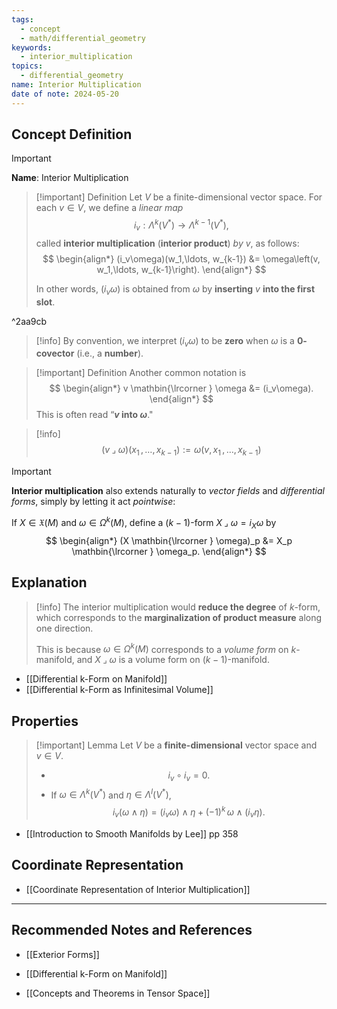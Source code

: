 ```yaml
---
tags:
  - concept
  - math/differential_geometry
keywords:
  - interior_multiplication
topics:
  - differential_geometry
name: Interior Multiplication
date of note: 2024-05-20
---
```


## Concept Definition

>[!important]
>**Name**: Interior Multiplication

>[!important] Definition
>Let $V$ be a finite-dimensional vector space. For each $v \in V$, we define a *linear map* $$i_v: \Lambda^k(V^{*}) \rightarrow \Lambda^{k-1}(V^{*}),$$ called **interior multiplication** (**interior product**) *by* $v$, as follows:
>$$
> \begin{align*}
> (i_v\omega)(w_1,\ldots, w_{k-1}) &= \omega\left(v, w_1,\ldots, w_{k-1}\right).
> \end{align*}
>$$  
>
>In other words, $(i_v\omega)$ is obtained from $\omega$ by **inserting** $v$ **into the first slot**. 

^2aa9cb

>[!info]
 >By convention, we interpret $(i_v\omega)$ to be **zero** when $\omega$ is a **$0$-covector** (i.e., a **number**). 
 
 >[!important] Definition
 >Another common notation is
 >$$
> \begin{align*}
> v \mathbin{\lrcorner } \omega &= (i_v\omega).
> \end{align*}
>$$ 
> This is often read “**$v$ into $\omega$**."

>[!info]
>$$
>(v \mathbin{\lrcorner } \omega)(x_{1} \,{,}\ldots{,}\, x_{k-1}) := \omega(v, x_{1} \,{,}\ldots{,}\, x_{k-1})
>$$

>[!important]
>**Interior multiplication** also extends naturally to *vector fields* and *differential forms*, simply by letting it act *pointwise*: 
>
>If $X\in \mathfrak{X}(M)$ and $\omega \in \Omega^k(M)$, define a $(k-1)$-form $X \mathbin{\lrcorner } \omega = i_{X}\omega$ by
>$$
> \begin{align*}
> (X \mathbin{\lrcorner }  \omega)_p &= X_p \mathbin{\lrcorner } \omega_p.
> \end{align*}
>$$ 

## Explanation

>[!info]
>The interior multiplication would **reduce the degree** of $k$-form, which corresponds to the **marginalization of product measure** along one direction. 
>
>This is because $\omega \in \Omega^{k}(M)$ corresponds to a *volume form* on $k$-manifold, and $X \mathbin{\lrcorner } \omega$ is a volume form on $(k-1)$-manifold. 

- [[Differential k-Form on Manifold]]
- [[Differential k-Form as Infinitesimal Volume]]

## Properties

>[!important] Lemma
>Let $V$ be a **finite-dimensional** vector space and $v \in V$.
>
>- $$i_{v} \circ i_{v} = 0.$$
>- If $\omega \in \Lambda^{k}(V^{*})$ and $\eta \in \Lambda^{l}(V^{*})$,  $$i_{v}\left(\omega \wedge \eta\right) = \left(i_{v}\omega\right) \wedge \eta + (-1)^{k}\,\omega \wedge \left(i_{v}\eta\right).$$

- [[Introduction to Smooth Manifolds by Lee]] pp 358


## Coordinate Representation

- [[Coordinate Representation of Interior Multiplication]]



-----------
##  Recommended Notes and References

- [[Exterior Forms]]
- [[Differential k-Form on Manifold]]


- [[Concepts and Theorems in Tensor Space]]



